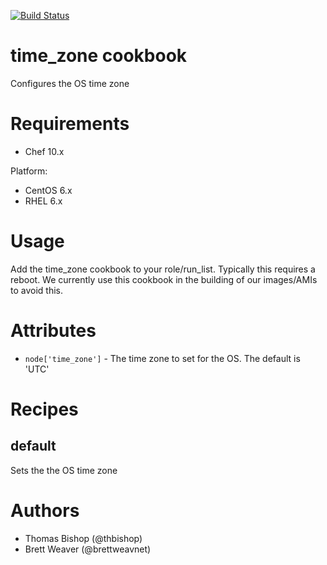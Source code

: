 [![Build Status](https://secure.travis-ci.org/intuit/time_zone-cookbook.png)](http://travis-ci.org/intuit/time_zone-cookbook)

# time_zone cookbook
Configures the OS time zone

# Requirements
* Chef 10.x

Platform:
* CentOS 6.x
* RHEL 6.x

# Usage
Add the time_zone cookbook to your role/run_list. Typically this requires a
reboot. We currently use this cookbook in the building of our images/AMIs to
avoid this.

# Attributes
* ```node['time_zone']``` - The time zone to set for the OS. The default is
'UTC'

# Recipes
## default
Sets the the OS time zone

# Authors
* Thomas Bishop (@thbishop)
* Brett Weaver (@brettweavnet)
